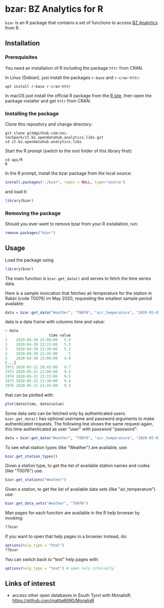 <!--
SPDX-FileCopyrightText: NOI Techpark <digital@noi.bz.it>

SPDX-License-Identifier: CC0-1.0
-->

# bzar: BZ Analytics for R

`bzar` is an R package that contains a set of functions to access [BZ
Analytics](https://analytics.opendatahub.com/) from R.


## Installation

### Prerequisites

You need an installation of R including the package `httr` from CRAN.

In Linux (Debian), just install the packages `r-base` and `r-cran-httr`:
```
apt install r-base r-cran-httr
```

In macOS just install the official R package from the [R
site](https://cran.r-project.org), then open the package installer and get
`httr` from CRAN.

### Installing the package

Clone this repository and change directory:
```
git clone git@github.com:noi-techpark/it.bz.opendatahub.analytics.libs.git
cd it.bz.opendatahub.analytics.libs
```

Start the R prompt (switch to the root folder of this library first):
```
cd api/R
R
```

In the R prompt, install the bzar package from the local source:

```R
install.packages("./bzar", repos = NULL, type="source")
```

and load it:

```R
library(bzar)
```

### Removing the package

Should you ever want to remove bzar from your R installation, run:

```R
remove.packages("bzar")
```

## Usage

Load the package using

```R
library(bzar)
```

The main function is ```bzar.get_data()``` and serves to fetch the
time series data.

Here is a sample invocation that fetches air temperature for the station
in Rabbi (code T0076) im May 2020, requesting the smallest sample period
available:

```R
data = bzar.get_data("Weather", "T0076", "air_temperature", "2020-05-01T00:00:00+0200", "2020-06-01T00:00:00+0200", 1)
```

data is a data frame with columns time and value:

```R
> data
                    time value
1    2020-04-30 22:00:00   5.4
2    2020-04-30 22:15:00   5.3
3    2020-04-30 22:30:00   5.2
4    2020-04-30 22:45:00     5
5    2020-04-30 23:00:00   4.9
[...]
2972 2020-05-31 20:45:00   9.7
2973 2020-05-31 21:00:00   9.5
2974 2020-05-31 21:15:00   9.5
2975 2020-05-31 21:30:00   9.4
2976 2020-05-31 21:45:00   9.3
```

that can be plotted with:

```R
plot(data$time, data$value)
```

Some data sets can be fetched only by authenticated users. ```bzar.get_data()``` has optional username and password arguments
to make authenticated requests. The following line shows the same request again, this time authenticated as user "user" with
password "password":

```R
data = bzar.get_data("Weather", "T0076", "air_temperature", "2020-05-01T00:00:00+0200", "2020-06-01T00:00:00+0200", 1, "user", "password")
```

To see what station types (like "Weather") are available, use:

```R
bzar.get_station_types()
```

Given a station type, to get the list of available station names and codes (like "T0076") use:

```R
bzar.get_stations("Weather")
```

Given a station, to get the list of available data sets (like "air_temperature") use:

```R
bzar.get_data_sets("Weather", "T0076")
```

Man pages for each function are available in the R help browser by invoking:

```R
??bzar
```

If you want to open that help pages in a browser instead, do:

```R
options(help_type = "html")
??bzar
```

You can switch back to "text" help pages with:
```R
options(help_type = "text") # open help internally
```

## Links of interest

- access other open databases in South Tyrol with MonalisR: https://github.com/mattia6690/MonalisR

